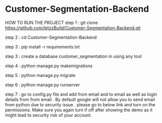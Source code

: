# Customer-Segmentation-Backend

HOW TO RUN THE PROJECT 
step 1 : git clone https://github.com/letzzBuild/Customer-Segmentation-Backend.git

step 2 : cd Customer-Segmentation-Backend

step 3 : pip install -r requirements.txt

step 3 : create a database customer_segmentation in using any tool

step 4 : python manage.py makemigrations

step 5 : python manage.py migrate

step 6 : python manage.py runserver 


step 7 : go to config.py file and add from email and to email as well as 
        login details from from email . By default google will not allow you to send email from python due to security issue . please go to below link and turn on the permissions. Make sure you again turn if off after showing the demo as it might lead to security risk of your account.